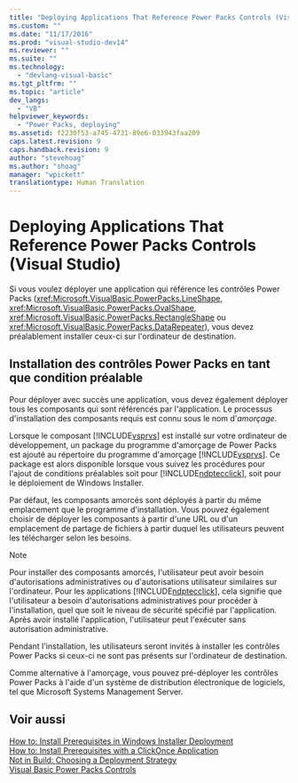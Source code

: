 ```yaml
---
title: "Deploying Applications That Reference Power Packs Controls (Visual Studio) | Microsoft Docs"
ms.custom: ""
ms.date: "11/17/2016"
ms.prod: "visual-studio-dev14"
ms.reviewer: ""
ms.suite: ""
ms.technology: 
  - "devlang-visual-basic"
ms.tgt_pltfrm: ""
ms.topic: "article"
dev_langs: 
  - "VB"
helpviewer_keywords: 
  - "Power Packs, deploying"
ms.assetid: f2230f53-a745-4731-89e6-033943faa209
caps.latest.revision: 9
caps.handback.revision: 9
author: "stevehoag"
ms.author: "shoag"
manager: "wpickett"
translationtype: Human Translation
---
```

# Deploying Applications That Reference Power Packs Controls (Visual Studio)
Si vous voulez déployer une application qui référence les contrôles Power Packs  \(<xref:Microsoft.VisualBasic.PowerPacks.LineShape>, <xref:Microsoft.VisualBasic.PowerPacks.OvalShape>, <xref:Microsoft.VisualBasic.PowerPacks.RectangleShape> ou <xref:Microsoft.VisualBasic.PowerPacks.DataRepeater>\), vous devez préalablement installer ceux\-ci sur l'ordinateur de destination.  
  
## Installation des contrôles Power Packs en tant que condition préalable  
 Pour déployer avec succès une application, vous devez également déployer tous les composants qui sont référencés par l'application.  Le processus d'installation des composants requis est connu sous le nom d'*amorçage*.  
  
 Lorsque le composant [!INCLUDE[vsprvs](../../../csharp/includes/vsprvs_md.md)] est installé sur votre ordinateur de développement, un package du programme d'amorçage de Power Packs est ajouté au répertoire du programme d'amorçage [!INCLUDE[vsprvs](../../../csharp/includes/vsprvs_md.md)].  Ce package est alors disponible lorsque vous suivez les procédures pour l'ajout de conditions préalables soit pour [!INCLUDE[ndptecclick](../../../visual-basic/developing-apps/printing/includes/ndptecclick_md.md)], soit pour le déploiement de Windows Installer.  
  
 Par défaut, les composants amorcés sont déployés à partir du même emplacement que le programme d'installation.  Vous pouvez également choisir de déployer les composants à partir d'une URL ou d'un emplacement de partage de fichiers à partir duquel les utilisateurs peuvent les télécharger selon les besoins.  
  
> [!NOTE]
>  Pour installer des composants amorcés, l'utilisateur peut avoir besoin d'autorisations administratives ou d'autorisations utilisateur similaires sur l'ordinateur.  Pour les applications [!INCLUDE[ndptecclick](../../../visual-basic/developing-apps/printing/includes/ndptecclick_md.md)], cela signifie que l'utilisateur a besoin d'autorisations administratives pour procéder à l'installation, quel que soit le niveau de sécurité spécifié par l'application.  Après avoir installé l'application, l'utilisateur peut l'exécuter sans autorisation administrative.  
  
 Pendant l'installation, les utilisateurs seront invités à installer les contrôles Power Packs si ceux\-ci ne sont pas présents sur l'ordinateur de destination.  
  
 Comme alternative à l'amorçage, vous pouvez pré\-déployer les contrôles Power Packs à l'aide d'un système de distribution électronique de logiciels, tel que Microsoft Systems Management Server.  
  
## Voir aussi  
 [How to: Install Prerequisites in Windows Installer Deployment](http://msdn.microsoft.com/fr-fr/653fc868-2486-429c-b75e-2f9d0c7f6619)   
 [How to: Install Prerequisites with a ClickOnce Application](../Topic/How%20to:%20Install%20Prerequisites%20with%20a%20ClickOnce%20Application.md)   
 [Not in Build: Choosing a Deployment Strategy](http://msdn.microsoft.com/fr-fr/ecd632d8-063c-4028-b785-81bba045107b)   
 [Visual Basic Power Packs Controls](../../../visual-basic/developing-apps/windows-forms/power-packs-controls.md)